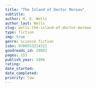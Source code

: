 ```yaml
---
title: "The Island of Doctor Moreau"
subtitle: 
author: H. G. Wells
author_last: Wells
slug: wells-the-island-of-doctor-moreau
type: fiction
img: true
genre: science fiction
isbn: 9780553214321
goodreads_id: 29981
pages: 153
publish_year: 1896
rating: 
date_started:
date_completed:
priority: low
---
```

